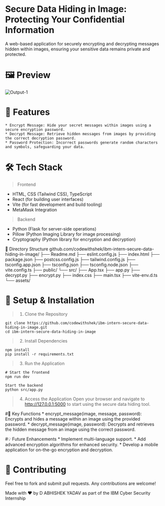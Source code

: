 # Secure Data Hiding in Image: Protecting Your Confidential Information
A web-based application for securely encrypting and decrypting messages hidden within images, ensuring your sensitive data remains private and protected.

# 🖼️ Preview
![Output-1](https://github.com/user-attachments/assets/3fe24afb-6f08-4ea0-bbb6-7f4869c44f43)

# 🚀 Features
	* Encrypt Message: Hide your secret messages within images using a secure encryption password.
	* Decrypt Message: Retrieve hidden messages from images by providing the correct decryption password.
	* Password Protection: Incorrect passwords generate random characters and symbols, safeguarding your data.

# 🛠 Tech Stack
> Frontend

* HTML, CSS (Tailwind CSS), TypeScript
* React (for building user interfaces)
* Vite (for fast development and build tooling)
* MetaMask Integration


> Backend

* Python (Flask for server-side operations)
* Pillow (Python Imaging Library for image processing)
* Cryptography (Python library for encryption and decryption)


📂 Directory Structure
github.com/codewithshek/ibm-intern-secure-data-hiding-in-image/
├── Readme.md
├── eslint.config.js
├── index.html
├── package.json
├── postcss.config.js
├── tailwind.config.js
├── tsconfig.app.json
├── tsconfig.json
├── tsconfig.node.json
├── vite.config.ts
├── public/
└── src/
    ├── App.tsx
    ├── app.py
    ├── decrypt.py
    ├── encrypt.py
    ├── index.css
    ├── main.tsx
    ├── vite-env.d.ts
    └── assets/

# 📌 Setup & Installation
> 1. Clone the Repository
```
git clone https://github.com/codewithshek/ibm-intern-secure-data-hiding-in-image.git
cd ibm-intern-secure-data-hiding-in-image
```
> 2. Install Dependencies
```
npm install
pip install -r requirements.txt
```
> 3. Run the Application
```
# Start the frontend
npm run dev

Start the backend
python src/app.py
```

> 4. Access the Application
Open your browser and navigate to http://127.0.0.1:5000 to start using the secure data hiding tool.

#📜 Key Functions
	* encrypt_message(image, message, password): Encrypts and hides a message within an image using the provided password.
	* decrypt_message(image, password): Decrypts and retrieves the hidden message from an image using the correct password.

#💡 Future Enhancements
	* Implement multi-language support.
	* Add advanced encryption algorithms for enhanced security.
	* Develop a mobile application for on-the-go encryption and decryption.

# 🤝 Contributing
Feel free to fork and submit pull requests. Any contributions are welcome!

Made with ❤️ by D ABHISHEK YADAV as part of the IBM Cyber Security Internship
